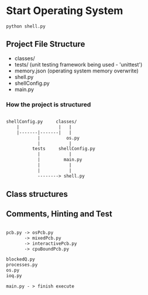 # Start Operating System

```shell
python shell.py
```

## Project File Structure

- classes/
- tests/      (unit testing framework being used - 'unittest')
- memory.json (operating system memory overwrite)
- shell.py
- shellConfig.py
- main.py

### How the project is structured

```txt

shellConfig.py     classes/
    |               |   |
    |-------|-------|   |
            |          os.py
            |           |
          tests     shellConfig.py
            |           |
            |         main.py
            |           |
            |           |
            --------> shell.py
```

## Class structures

## Comments, Hinting and Test

```txt

pcb.py -> osPcb.py
       -> mixedPcb.py
       -> interactivePcb.py
       -> cpuBoundPcb.py

blockedQ.py  
processes.py 
os.py        
ioq.py 

main.py - > finish execute
```
<!-- https://otcatchup.util.repl.co/ -->